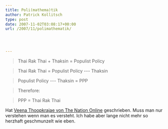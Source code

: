 ```yaml
---
title: Poli(mathema)tik
author: Patrick Kollitsch
type: post
date: 2007-11-02T03:08:17+00:00
url: /2007/11/polimathematik/




---
```


  


> Thai Rak Thai + Thaksin = Populist Policy
  
> Thai Rak Thai = Populist Policy --- Thaksin
  
> Populist Policy --- Thaksin = <span class="caps">PPP</span>
  
> Therefore:
  
> <span class="caps">PPP</span> = Thai Rak Thai

Hat [Veena Thoopkrajae von The Nation Online][1] geschrieben. Muss man nur verstehen wenn man es versteht. Ich habe aber lange nicht mehr so herzhaft geschmunzelt wie eben.

 [1]: http://www.nationmultimedia.com/2007/11/03/opinion/opinion_30054729.php
